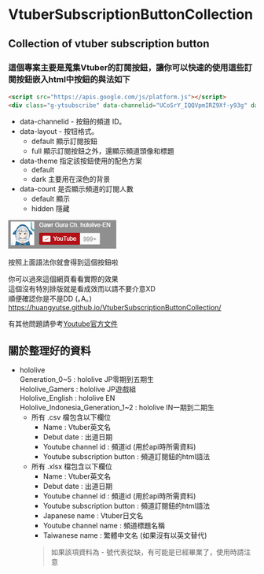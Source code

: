 # VtuberSubscriptionButtonCollection

## Collection of vtuber subscription button

### 這個專案主要是蒐集Vtuber的訂閱按鈕，讓你可以快速的使用這些訂閱按鈕嵌入html中按鈕的與法如下

```html
<script src="https://apis.google.com/js/platform.js"></script>
<div class="g-ytsubscribe" data-channelid="UCoSrY_IQQVpmIRZ9Xf-y93g" data-layout="full" data-theme="dark" data-count="default"></div>
```

* data-channelid - 按鈕的頻道 ID。
* data-layout - 按钮格式。
  * default 顯示訂閱按鈕
  * full 顯示訂閱按鈕之外，還顯示頻道頭像和標題
* data-theme 指定該按鈕使用的配色方案
  * default
  * dark 主要用在深色的背景
* data-count 是否顯示頻道的訂閱人數
  * default 顯示
  * hidden 隱藏

![顯示範例](./ReadmeSrc/readme1.png)

按照上面語法你就會得到這個按鈕啦

你可以過來這個網頁看看實際的效果  
這個沒有特別排版就是看成效而以請不要介意XD  
順便確認你是不是DD (｡A｡)  
<https://huangyutse.github.io/VtuberSubscriptionButtonCollection/>

有其他問題請參考[Youtube官方文件](https://developers.google.com/youtube/subscribe?hl=zh-cn)

## 關於整理好的資料

* hololive  
Generation_0~5 : hololive JP零期到五期生  
Hololive_Gamers : hololive JP遊戲組  
Hololive_English : hololive EN  
Hololive_Indonesia_Generation_1~2 : hololive IN一期到二期生
  * 所有 .csv 檔包含以下欄位
    * Name : Vtuber英文名
    * Debut date : 出道日期
    * Youtube channel id : 頻道id (用於api時所需資料)
    * Youtube subscription button : 頻道訂閱鈕的html語法  
  * 所有 .xlsx 檔包含以下欄位
    * Name : Vtuber英文名
    * Debut date : 出道日期
    * Youtube channel id : 頻道id (用於api時所需資料)
    * Youtube subscription button : 頻道訂閱鈕的html語法
    * Japanese name : Vtuber日文名
    * Youtube channel name : 頻道標題名稱
    * Taiwanese name : 繁體中文名 (如果沒有以英文替代)
    >如果該項資料為 - 號代表從缺，有可能是已經畢業了，使用時請注意
